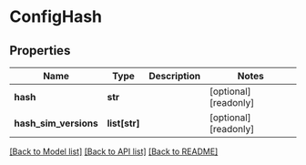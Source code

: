# ConfigHash

## Properties
Name | Type | Description | Notes
------------ | ------------- | ------------- | -------------
**hash** | **str** |  | [optional] [readonly] 
**hash_sim_versions** | **list[str]** |  | [optional] [readonly] 

[[Back to Model list]](../README.md#documentation-for-models) [[Back to API list]](../README.md#documentation-for-api-endpoints) [[Back to README]](../README.md)


